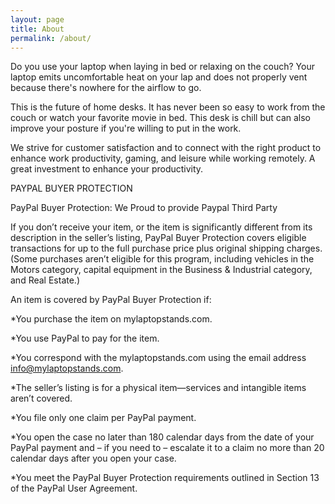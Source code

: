 ```yaml
---
layout: page
title: About
permalink: /about/
---
```


Do you use your laptop when laying in bed or relaxing on the couch? Your laptop emits uncomfortable heat on your lap and does not properly vent because there's nowhere for the airflow to go.

This is the future of home desks. It has never been so easy to work from the couch or watch your favorite movie in bed. This desk is chill but can also improve your posture if you're willing to put in the work.

We strive for customer satisfaction and to connect with the right product to enhance work productivity, gaming, and leisure while working remotely. A great investment to enhance your productivity.


PAYPAL BUYER PROTECTION


PayPal Buyer Protection: We Proud to provide Paypal Third Party

If you don’t receive your item, or the item is significantly different from its description in the seller’s listing, PayPal Buyer Protection covers eligible transactions for up to the full purchase price plus original shipping charges. (Some purchases aren’t eligible for this program, including vehicles in the Motors category, capital equipment in the Business & Industrial category, and Real Estate.)

An item is covered by PayPal Buyer Protection if:

*You purchase the item on mylaptopstands.com.

*You use PayPal to pay for the item.

*You correspond with the mylaptopstands.com using the email address info@mylaptopstands.com.

*The seller’s listing is for a physical item—services and intangible items aren’t covered.

*You file only one claim per PayPal payment.

*You open the case no later than 180 calendar days from the date of your PayPal payment and – if you need to – escalate it to a claim no more than 20 calendar days after you open your case.

*You meet the PayPal Buyer Protection requirements outlined in Section 13 of the PayPal User Agreement.

